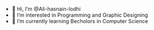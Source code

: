 - 👋 Hi, I’m @Ali-hasnain-lodhi
- 👀 I’m interested in Programming and Graphic Designing
- 🌱 I’m currently learning Becholors in Computer Science



<!---
Ali-hasnain-lodhi/Ali-hasnain-lodhi is a ✨ special ✨ repository because its `README.md` (this file) appears on your GitHub profile.
You can click the Preview link to take a look at your changes.
--->
